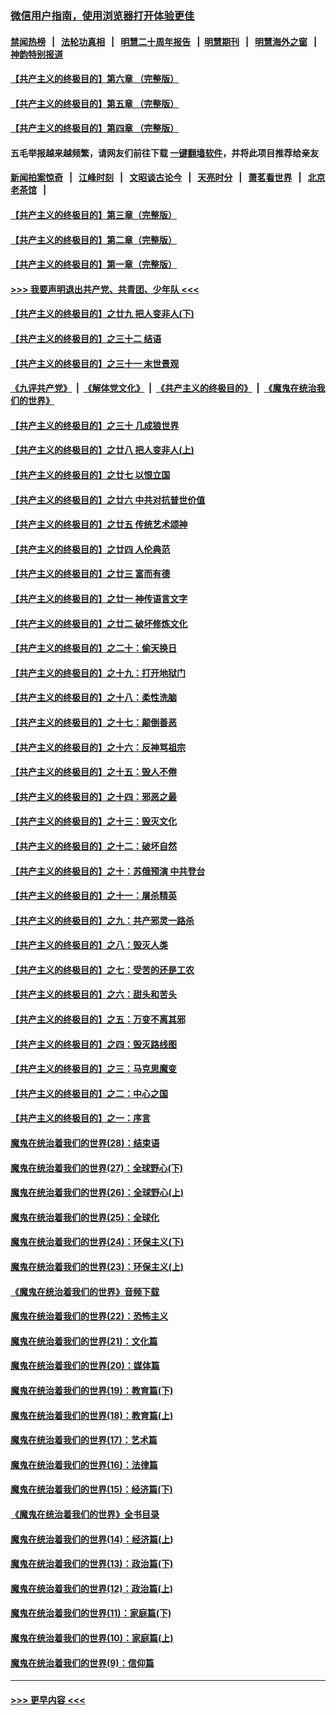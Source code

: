 ### [微信用户指南，使用浏览器打开体验更佳](https://github.com/gfw-breaker/banned-news1/blob/master/indexes/wechat-guide.md?t=0)
#### [禁闻热榜](热点新闻.md?t=0)  &nbsp;&nbsp;|&nbsp;&nbsp; [法轮功真相](https://github.com/gfw-breaker/truth/blob/master/README.md?t=0) &nbsp;&nbsp;|&nbsp;&nbsp; [明慧二十周年报告](https://github.com/gfw-breaker/mh-reports/blob/master/README.md?t=0) &nbsp;&nbsp;|&nbsp;&nbsp;[明慧期刊](https://github.com/gfw-breaker/mh-qikan) &nbsp;&nbsp;|&nbsp;&nbsp; [明慧海外之窗](https://github.com/gfw-breaker/mh-news/blob/master/README.md?t=0) &nbsp;&nbsp;|&nbsp;&nbsp; [神韵特别报道](https://github.com/gfw-breaker/mh-news/blob/master/shenyun.md?t=0)
#### [【共产主义的终极目的】第六章 （完整版）](../pages/nsc422/n11428913.md?t=02150455) 
#### [【共产主义的终极目的】第五章 （完整版）](../pages/nsc422/n11428912.md?t=02150455) 
#### [【共产主义的终极目的】第四章 （完整版）](../pages/nsc422/n11428907.md?t=02150455) 
#### 五毛举报越来越频繁，请网友们前往下载 [一键翻墙软件](https://github.com/gfw-breaker/ssr-accounts)，并将此项目推荐给亲友
#### [新闻拍案惊奇](https://github.com/gfw-breaker/banned-news1/blob/master/pages/link4.md) &nbsp;&nbsp;|&nbsp;&nbsp; [江峰时刻](https://github.com/gfw-breaker/banned-news1/blob/master/pages/link4.md) &nbsp;&nbsp;|&nbsp;&nbsp; [文昭谈古论今](https://github.com/gfw-breaker/banned-news1/blob/master/pages/link4.md) &nbsp;&nbsp;|&nbsp;&nbsp; [天亮时分](https://github.com/gfw-breaker/banned-news1/blob/master/pages/link4.md) &nbsp;&nbsp;|&nbsp;&nbsp; [萧茗看世界](https://github.com/gfw-breaker/banned-news1/blob/master/pages/link4.md) &nbsp;&nbsp;|&nbsp;&nbsp; [北京老茶馆](https://github.com/gfw-breaker/banned-news1/blob/master/pages/link4.md) &nbsp;&nbsp;|&nbsp;&nbsp; 
#### [【共产主义的终极目的】第三章（完整版）](../pages/nsc422/n11428848.md?t=02150455) 
#### [【共产主义的终极目的】第二章（完整版）](../pages/nsc422/n11428831.md?t=02150455) 
#### [【共产主义的终极目的】第一章（完整版）](../pages/nsc422/n11417651.md?t=02150455) 
#### [>>> 我要声明退出共产党、共青团、少年队 <<<](https://github.com/begood0513/goodnews/blob/master/quit/letter.md) 
#### [【共产主义的终极目的】之廿九 把人变非人(下)](../pages/nsc422/n11344140.md?t=02150455) 
#### [【共产主义的终极目的】之三十二 结语](../pages/nsc422/n11360535.md?t=02150455) 
#### [【共产主义的终极目的】之三十一 末世景观](../pages/nsc422/n11351129.md?t=02150455) 
#### [《九评共产党》](https://github.com/begood0513/9ping.md/blob/master/README.md) &nbsp;|&nbsp; [《解体党文化》](../../../../jtdwh.md/blob/master/README.md)  &nbsp;|&nbsp; [《共产主义的终极目的》](../../../../gczydzjmd.md/blob/master/README.md) &nbsp;|&nbsp; [《魔鬼在统治我们的世界》](../../../../mgztzwmdsj.md/blob/master/README.md) 
#### [【共产主义的终极目的】之三十 几成狼世界](../pages/nsc422/n11348280.md?t=02150455) 
#### [【共产主义的终极目的】之廿八 把人变非人(上)](../pages/nsc422/n11340492.md?t=02150455) 
#### [【共产主义的终极目的】之廿七 以恨立国](../pages/nsc422/n11336944.md?t=02150455) 
#### [【共产主义的终极目的】之廿六 中共对抗普世价值](../pages/nsc422/n11324785.md?t=02150455) 
#### [【共产主义的终极目的】之廿五 传统艺术颂神](../pages/nsc422/n11296396.md?t=02150455) 
#### [【共产主义的终极目的】之廿四 人伦典范](../pages/nsc422/n11296397.md?t=02150455) 
#### [【共产主义的终极目的】之廿三 富而有德](../pages/nsc422/n11283598.md?t=02150455) 
#### [【共产主义的终极目的】之廿一 神传语言文字](../pages/nsc422/n11263265.md?t=02150455) 
#### [【共产主义的终极目的】之廿二 破坏修炼文化](../pages/nsc422/n11245728.md?t=02150455) 
#### [【共产主义的终极目的】之二十：偷天换日](../pages/nsc422/n11238846.md?t=02150455) 
#### [【共产主义的终极目的】之十九：打开地狱门](../pages/nsc422/n11206376.md?t=02150455) 
#### [【共产主义的终极目的】之十八：柔性洗脑](../pages/nsc422/n11199994.md?t=02150455) 
#### [【共产主义的终极目的】之十七：颠倒善恶](../pages/nsc422/n11179782.md?t=02150455) 
#### [【共产主义的终极目的】之十六：反神骂祖宗](../pages/nsc422/n11166798.md?t=02150455) 
#### [【共产主义的终极目的】之十五：毁人不倦](../pages/nsc422/n11166792.md?t=02150455) 
#### [【共产主义的终极目的】之十四：邪恶之最](../pages/nsc422/n11150249.md?t=02150455) 
#### [【共产主义的终极目的】之十三：毁灭文化](../pages/nsc422/n11135227.md?t=02150455) 
#### [【共产主义的终极目的】之十二：破坏自然](../pages/nsc422/n11135214.md?t=02150455) 
#### [【共产主义的终极目的】之十：苏俄预演 中共登台](../pages/nsc422/n11118424.md?t=02150455) 
#### [【共产主义的终极目的】之十一：屠杀精英](../pages/nsc422/n11118442.md?t=02150455) 
#### [【共产主义的终极目的】之九：共产邪灵一路杀](../pages/nsc422/n11114139.md?t=02150455) 
#### [【共产主义的终极目的】之八：毁灭人类](../pages/nsc422/n11108503.md?t=02150455) 
#### [【共产主义的终极目的】之七：受苦的还是工农](../pages/nsc422/n11101809.md?t=02150455) 
#### [【共产主义的终极目的】之六：甜头和苦头](../pages/nsc422/n11096971.md?t=02150455) 
#### [【共产主义的终极目的】之五：万变不离其邪](../pages/nsc422/n11091285.md?t=02150455) 
#### [【共产主义的终极目的】之四：毁灭路线图](../pages/nsc422/n11086284.md?t=02150455) 
#### [【共产主义的终极目的】之三：马克思魔变](../pages/nsc422/n11061941.md?t=02150455) 
#### [【共产主义的终极目的】之二：中心之国](../pages/nsc422/n11047728.md?t=02150455) 
#### [【共产主义的终极目的】之一：序言](../pages/nsc422/n11086077.md?t=02150455) 
#### [魔鬼在统治着我们的世界(28)：结束语](../pages/nsc422/n10936246.md?t=02150455) 
#### [魔鬼在统治着我们的世界(27)：全球野心(下)](../pages/nsc422/n10928319.md?t=02150455) 
#### [魔鬼在统治着我们的世界(26)：全球野心(上)](../pages/nsc422/n10900318.md?t=02150455) 
#### [魔鬼在统治着我们的世界(25)：全球化](../pages/nsc422/n10788205.md?t=02150455) 
#### [魔鬼在统治着我们的世界(24)：环保主义(下)](../pages/nsc422/n10695307.md?t=02150455) 
#### [魔鬼在统治着我们的世界(23)：环保主义(上)](../pages/nsc422/n10688613.md?t=02150455) 
#### [《魔鬼在统治着我们的世界》音频下载](../pages/nsc422/n10635553.md?t=02150455) 
#### [魔鬼在统治着我们的世界(22)：恐怖主义](../pages/nsc422/n10614727.md?t=02150455) 
#### [魔鬼在统治着我们的世界(21)：文化篇](../pages/nsc422/n10597706.md?t=02150455) 
#### [魔鬼在统治着我们的世界(20)：媒体篇](../pages/nsc422/n10586579.md?t=02150455) 
#### [魔鬼在统治着我们的世界(19)：教育篇(下)](../pages/nsc422/n10564808.md?t=02150455) 
#### [魔鬼在统治着我们的世界(18)：教育篇(上)](../pages/nsc422/n10526970.md?t=02150455) 
#### [魔鬼在统治着我们的世界(17)：艺术篇](../pages/nsc422/n10499093.md?t=02150455) 
#### [魔鬼在统治着我们的世界(16)：法律篇](../pages/nsc422/n10485969.md?t=02150455) 
#### [魔鬼在统治着我们的世界(15)：经济篇(下)](../pages/nsc422/n10469975.md?t=02150455) 
#### [《魔鬼在统治着我们的世界》全书目录](../pages/nsc422/n10464261.md?t=02150455) 
#### [魔鬼在统治着我们的世界(14)：经济篇(上)](../pages/nsc422/n10457370.md?t=02150455) 
#### [魔鬼在统治着我们的世界(13)：政治篇(下)](../pages/nsc422/n10448270.md?t=02150455) 
#### [魔鬼在统治着我们的世界(12)：政治篇(上)](../pages/nsc422/n10444576.md?t=02150455) 
#### [魔鬼在统治着我们的世界(11)：家庭篇(下)](../pages/nsc422/n10440961.md?t=02150455) 
#### [魔鬼在统治着我们的世界(10)：家庭篇(上)](../pages/nsc422/n10435448.md?t=02150455) 
#### [魔鬼在统治着我们的世界(9)：信仰篇](../pages/nsc422/n10432159.md?t=02150455) 

----
#### [ >>> 更早内容 <<< ](../indexes/nsc422-earlier.md)
